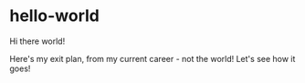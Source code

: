 # hello-world

Hi there world!

Here's my exit plan, from my current career - not the world!
Let's see how it goes!
